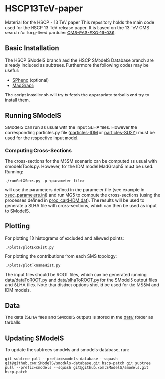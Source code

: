 # HSCP13TeV-paper
Material for the HSCP - 13 TeV paper
This repository holds the main code used for the HSCP 13 TeV release paper.
It is based on the 13 TeV CMS search for long-lived particles [CMS-PAS-EXO-16-036](http://cms-results.web.cern.ch/cms-results/public-results/preliminary-results/EXO-16-036/).


## Basic Installation ##

The HSCP SModelS branch and the HSCP SModelS Database branch are already included as subtrees.
Furthermore the following codes may be useful:

  * [SPheno](https://spheno.hepforge.org/) (optional)
  * [MadGraph](https://sarah.hepforge.org/)

The script installer.sh will try to fetch the appropriate tarballs and try to install them.


## Running SModelS ##

SModelS can run as usual with the input SLHA files. However the corresponding
particles.py file ([particles-IDM](particles-IDM.py) or [particles-SUSY](particles-SUSY.py))
must be used for the respective input model.

### Computing Cross-Sections ###

The cross-sections for the MSSM scenario can be computed as usual with smodelsTools.py.
However, for the IDM model MadGraph5 must be used. Running:

``
./runGetXSecs.py -p <parameter file>
`` 

will use the parameters defined in the parameter file (see example in [xsec_parameters.ini](xsec_parameters.ini))
and run MG5 to compute the cross-sections (using the processes defined in [proc_card-IDM.dat](inputCards/proc_card-IDM.dat)).
The results will be used to generate a SLHA file with cross-sections, which can then be used as input to SModelS.

## Plotting ##

For plotting 1D histograms of excluded and allowed points:

``
./plots/plotExcHist.py
``

For plotting the contributions from each SMS topology:

``
./plots/plotTxnameHist.py
``

The input files should be ROOT files, which can be generated running [data/dataToROOT.py](data/dataToROOT.py)
and [data/slhaToROOT.py](data/slhaToROOT.py) for the SModelS output files and SLHA files.
Note that distinct options should be used for the MSSM and IDM models.

## Data ##

The data (SLHA files and SModelS output) is stored in the [data/](data/) folder
as tarballs.

## Updating SModelS ##

To update the subtrees smodels and smodels-database, run:

``
git subtree pull --prefix=smodels-database --squash git@github.com:SModelS/smodels-database.git hscp-patch
git subtree pull --prefix=smodels --squash git@github.com:SModelS/smodels.git hscp-patch
``

